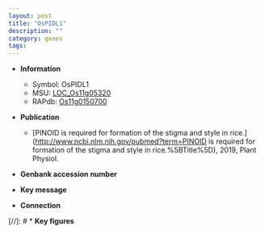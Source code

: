 ```yaml
---
layout: post
title: "OsPIDL1"
description: ""
category: genes
tags: 
---
```


* **Information**  
    + Symbol: OsPIDL1  
    + MSU: [LOC_Os11g05320](http://rice.uga.edu/cgi-bin/ORF_infopage.cgi?orf=LOC_Os11g05320)  
    + RAPdb: [Os11g0150700](https://rapdb.dna.affrc.go.jp/locus/?name=Os11g0150700)  

* **Publication**  
    + [PINOID is required for formation of the stigma and style in rice.](http://www.ncbi.nlm.nih.gov/pubmed?term=PINOID is required for formation of the stigma and style in rice.%5BTitle%5D), 2019, Plant Physiol.

* **Genbank accession number**  

* **Key message**  

* **Connection**  

[//]: # * **Key figures**  


